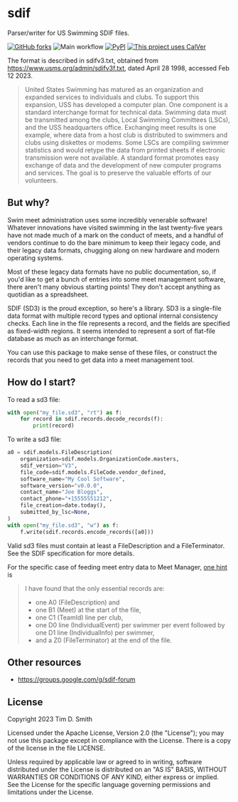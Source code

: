 # sdif

Parser/writer for US Swimming SDIF files.

[![GitHub forks](https://img.shields.io/github/forks/tdsmith/sdif)](https://github.com/tdsmith/sdif/)
![Main workflow](https://github.com/tdsmith/sdif/actions/workflows/main.yml/badge.svg?branch=main)
[![PyPI](https://img.shields.io/pypi/v/sdif)](https://pypi.org/project/sdif/)
[![This project uses CalVer](https://img.shields.io/badge/calver-YY.MM.MICRO-22bfda.svg)](https://calver.org/)


The format is described in sdifv3.txt,
obtained from https://www.usms.org/admin/sdifv3f.txt,
dated April 28 1998, accessed Feb 12 2023.

> United States Swimming has matured as an organization and
expanded services to individuals and clubs.  To support this
expansion, USS has developed a computer plan. One component is a
standard interchange format for technical data.  Swimming data
must be transmitted among the clubs, Local Swimming Committees
(LSCs), and the USS headquarters office.  Exchanging meet results
is one example, where data from a host club is distributed to
swimmers and clubs using diskettes or modems.  Some LSCs are
compiling swimmer statistics and would retype the data from
printed sheets if electronic transmission were not available.
A standard format promotes easy exchange of data and the
development of new computer programs and services.  The goal is
to preserve the valuable efforts of our volunteers.

## But why?

Swim meet administration uses some incredibly venerable software!
Whatever innovations have visited swimming in the last twenty-five years
have not made much of a mark on the conduct of meets, and a handful
of vendors continue to do the bare minimum to keep their legacy code,
and their legacy data formats, chugging along on new hardware
and modern operating systems.

Most of these legacy data formats have no public documentation, so,
if you'd like to get a bunch of entries into some meet management software,
there aren't many obvious starting points!
They don't accept anything as quotidian as a spreadsheet.

SDIF (SD3) is the proud exception, so here's a library.
SD3 is a single-file data format with multiple record types and optional internal consistency checks.
Each line in the file represents a record, and the fields are specified as fixed-width regions.
It seems intended to represent a sort of flat-file database as much as an interchange format.

You can use this package to make sense of these files,
or construct the records that you need to get data into a meet management tool.

## How do I start?

To read a sd3 file:

```python
with open("my_file.sd3", "rt") as f:
    for record in sdif.records.decode_records(f):
        print(record)
```

To write a sd3 file:

```python
a0 = sdif.models.FileDescription(
    organization=sdif.models.OrganizationCode.masters,
    sdif_version="V3",
    file_code=sdif.models.FileCode.vendor_defined,
    software_name="My Cool Software",
    software_version="v0.0.0",
    contact_name="Joe Bloggs",
    contact_phone="+15555551212",
    file_creation=date.today(),
    submitted_by_lsc=None,
)
with open("my_file.sd3", "w") as f:
    f.write(sdif.records.encode_records([a0]))
```

Valid sd3 files must contain at least a FileDescription and a FileTerminator.
See the SDIF specification for more details.

For the specific case of feeding meet entry data to Meet Manager,
[one hint](https://groups.google.com/g/sdif-forum/c/pOzDt29k0Ok) is

> I have found that the only essential records are:
> * one A0 (FileDescription) and
> * one B1 (Meet) at the start of the file,
> * one C1 (TeamId) line per club,
> * one D0 line (IndividualEvent) per swimmer per event followed by one D1 line (IndividualInfo) per swimmer,
> * and a Z0 (FileTerminator) at the end of the file.

## Other resources

* https://groups.google.com/g/sdif-forum

## License

Copyright 2023 Tim D. Smith

Licensed under the Apache License, Version 2.0 (the "License");
you may not use this package except in compliance with the License.
There is a copy of the license in the file LICENSE.

Unless required by applicable law or agreed to in writing, software
distributed under the License is distributed on an "AS IS" BASIS,
WITHOUT WARRANTIES OR CONDITIONS OF ANY KIND, either express or implied.
See the License for the specific language governing permissions and
limitations under the License.
